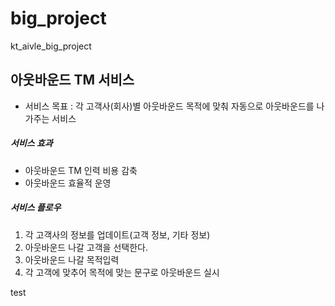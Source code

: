 # big_project
kt_aivle_big_project

## 아웃바운드 TM 서비스
- 서비스 목표 : 각 고객사(회사)별 아웃바운드 목적에 맞춰 자동으로 아웃바운드를 나가주는 서비스

##### 서비스 효과
- 아웃바운드 TM 인력 비용 감축
- 아웃바운드 효율적 운영

##### 서비스 플로우
1. 각 고객사의 정보를 업데이트(고객 정보, 기타 정보)
2. 아웃바운드 나갈 고객을 선택한다.
3. 아웃바운드 나갈 목적입력
4. 각 고객에 맞추어 목적에 맞는 문구로 아웃바운드 실시

test